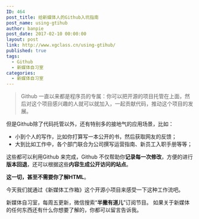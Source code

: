 ```yaml
---
ID: 464
post_title: 给新媒体人的Github入坑指南
post_name: using-gtihub
author: banpie
post_date: 2017-02-10 00:00:00
layout: post
link: http://www.xgclass.cn/using-gtihub/
published: true
tags:
  - Github
  - 新媒体自习室
categories:
  - 新媒体自习室
---
```

> Github 一直以来都是程序员的专属：你可以把开源的项目托管在上面，然后对这个项目感兴趣的人就可以就加入，一起贡献代码，推动这个项目的发展。

但是Github除了代码托管以外，还有特别多的接地气的应用场景，比如：

*   小到个人的写作，比如你打算写一本公开的书，然后获取网友的反馈；
*   大到比如工作中，各个部门联合为公司撰写运营指南、新员工入职手册等等；

这些都可以利用Github 来完成，Github 不仅帮助你**记录每一次修改**，方便的进行**版本回退**，还可以根据这些**内容生成公开访问的站点**。

**这一切，甚至不需要你了解HTML**。

今天我们就通过《新媒体工作箱》这个开源小项目来感受一下这种工作流吧。

新媒体自习室，每周五更新，微信搜索“**半撇有道儿**”订阅节目。 如果关于新媒体的任何东西还有什么你想要了解的，你都可以留言告诉我。